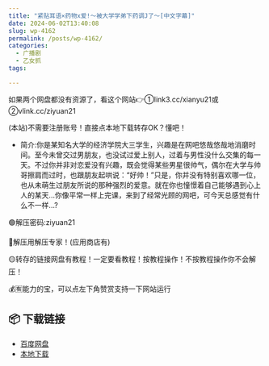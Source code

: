 ```yaml
---
title: "紧贴耳语×药物x爱!～被大学学弟下药调J了～[中文字幕]"
date: 2024-06-02T13:40:08
slug: wp-4162
permalink: /posts/wp-4162/
categories:
  - 广播剧
  - 乙女抓
tags:

---
```


如果两个网盘都没有资源了，看这个网站👉①link3.cc/xianyu21或②vlink.cc/ziyuan21

(本站)不需要注册账号！直接点本地下载转存OK？懂吧！

*   简介:你是某知名大学的经济学院大三学生，兴趣是在网吧悠哉悠哉地消磨时间。至今未曾交过男朋友，也没试过爱上别人，过着与男性没什么交集的每一天。​不过你并非对恋爱没有兴趣，既会觉得某些男星很帅气，偶尔在大学与帅哥擦肩而过时，也跟朋友起哄说：“好帅！”只是，你并没有特别喜欢哪一位，也从未萌生过朋友所说的那种强烈的爱意。​就在你也憧憬着自己能够遇到心上人的某天…你像平常一样上完课，来到了经常光顾的网吧，可今天总感觉有什么不一样…?

🟢解压密码:ziyuan21

🔵解压用解压专家！(应用商店有)

🟡转存的链接网盘有教程！一定要看教程！按教程操作！不按教程操作你不会解压！

💰🈶能力的宝，可以点左下角赞赏支持一下网站运行

## 📦 下载链接
- [百度网盘](https://blziyuan21.com/pay-download/4162?key=48935a14d4&down_id=0)
- [本地下载](https://blziyuan21.com/pay-download/4162?key=48935a14d4&down_id=1)

